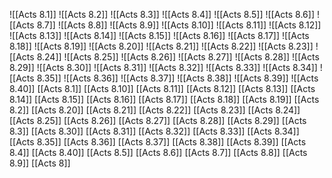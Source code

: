 ![[Acts 8.1]]
![[Acts 8.2]]
![[Acts 8.3]]
![[Acts 8.4]]
![[Acts 8.5]]
![[Acts 8.6]]
![[Acts 8.7]]
![[Acts 8.8]]
![[Acts 8.9]]
![[Acts 8.10]]
![[Acts 8.11]]
![[Acts 8.12]]
![[Acts 8.13]]
![[Acts 8.14]]
![[Acts 8.15]]
![[Acts 8.16]]
![[Acts 8.17]]
![[Acts 8.18]]
![[Acts 8.19]]
![[Acts 8.20]]
![[Acts 8.21]]
![[Acts 8.22]]
![[Acts 8.23]]
![[Acts 8.24]]
![[Acts 8.25]]
![[Acts 8.26]]
![[Acts 8.27]]
![[Acts 8.28]]
![[Acts 8.29]]
![[Acts 8.30]]
![[Acts 8.31]]
![[Acts 8.32]]
![[Acts 8.33]]
![[Acts 8.34]]
![[Acts 8.35]]
![[Acts 8.36]]
![[Acts 8.37]]
![[Acts 8.38]]
![[Acts 8.39]]
![[Acts 8.40]]
[[Acts 8.1]]
[[Acts 8.10]]
[[Acts 8.11]]
[[Acts 8.12]]
[[Acts 8.13]]
[[Acts 8.14]]
[[Acts 8.15]]
[[Acts 8.16]]
[[Acts 8.17]]
[[Acts 8.18]]
[[Acts 8.19]]
[[Acts 8.2]]
[[Acts 8.20]]
[[Acts 8.21]]
[[Acts 8.22]]
[[Acts 8.23]]
[[Acts 8.24]]
[[Acts 8.25]]
[[Acts 8.26]]
[[Acts 8.27]]
[[Acts 8.28]]
[[Acts 8.29]]
[[Acts 8.3]]
[[Acts 8.30]]
[[Acts 8.31]]
[[Acts 8.32]]
[[Acts 8.33]]
[[Acts 8.34]]
[[Acts 8.35]]
[[Acts 8.36]]
[[Acts 8.37]]
[[Acts 8.38]]
[[Acts 8.39]]
[[Acts 8.4]]
[[Acts 8.40]]
[[Acts 8.5]]
[[Acts 8.6]]
[[Acts 8.7]]
[[Acts 8.8]]
[[Acts 8.9]]
[[Acts 8]]
